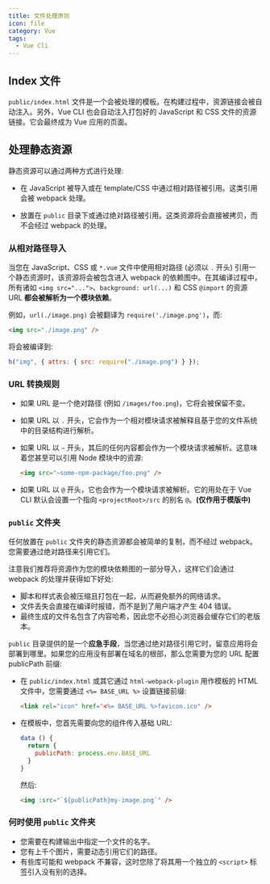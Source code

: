 ```yaml
---
title: 文件处理原则
icon: file
category: Vue
tags:
  - Vue Cli
---
```


## Index 文件

`public/index.html` 文件是一个会被处理的模板。在构建过程中，资源链接会被自动注入。另外，Vue CLI 也会自动注入打包好的 JavaScript 和 CSS 文件的资源链接。它会最终成为 Vue 应用的页面。

## 处理静态资源

静态资源可以通过两种方式进行处理:

- 在 JavaScript 被导入或在 template/CSS 中通过相对路径被引用。这类引用会被 webpack 处理。

- 放置在 `public` 目录下或通过绝对路径被引用。这类资源将会直接被拷贝，而不会经过 webpack 的处理。

### 从相对路径导入

当您在 JavaScript、CSS 或 `*.vue` 文件中使用相对路径 (必须以 `.` 开头) 引用一个静态资源时，该资源将会被包含进入 webpack 的依赖图中。在其编译过程中，所有诸如 `<img src="...">`、`background: url(...)` 和 CSS `@import` 的资源 URL **都会被解析为一个模块依赖**。

例如，`url(./image.png)` 会被翻译为 `require('./image.png')`，而:

```html
<img src="./image.png" />
```

将会被编译到:

```js
h("img", { attrs: { src: require("./image.png") } });
```

### URL 转换规则

- 如果 URL 是一个绝对路径 (例如 `/images/foo.png`)，它将会被保留不变。

- 如果 URL 以 `.` 开头，它会作为一个相对模块请求被解释且基于您的文件系统中的目录结构进行解析。

- 如果 URL 以 `~` 开头，其后的任何内容都会作为一个模块请求被解析。这意味着您甚至可以引用 Node 模块中的资源:

  ```html
  <img src="~some-npm-package/foo.png" />
  ```

- 如果 URL 以 `@` 开头，它也会作为一个模块请求被解析。它的用处在于 Vue CLI 默认会设置一个指向 `<projectRoot>/src` 的别名 `@`。**(仅作用于模版中)**

### `public` 文件夹

任何放置在 `public` 文件夹的静态资源都会被简单的复制，而不经过 webpack。您需要通过绝对路径来引用它们。

注意我们推荐将资源作为您的模块依赖图的一部分导入，这样它们会通过 webpack 的处理并获得如下好处:

- 脚本和样式表会被压缩且打包在一起，从而避免额外的网络请求。
- 文件丢失会直接在编译时报错，而不是到了用户端才产生 404 错误。
- 最终生成的文件名包含了内容哈希，因此您不必担心浏览器会缓存它们的老版本。

`public` 目录提供的是一个**应急手段**，当您通过绝对路径引用它时，留意应用将会部署到哪里。如果您的应用没有部署在域名的根部，那么您需要为您的 URL 配置 publicPath 前缀:

- 在 `public/index.html` 或其它通过 `html-webpack-plugin` 用作模板的 HTML 文件中，您需要通过 `<%= BASE_URL %>` 设置链接前缀:

  ```html
  <link rel="icon" href="<%= BASE_URL %>favicon.ico" />
  ```

- 在模板中，您首先需要向您的组件传入基础 URL:

  ```js
  data () {
    return {
      publicPath: process.env.BASE_URL
    }
  }
  ```

  然后:

  ```html
  <img :src="`${publicPath}my-image.png`" />
  ```

### 何时使用 `public` 文件夹

- 您需要在构建输出中指定一个文件的名字。
- 您有上千个图片，需要动态引用它们的路径。
- 有些库可能和 webpack 不兼容，这时您除了将其用一个独立的 `<script>` 标签引入没有别的选择。

